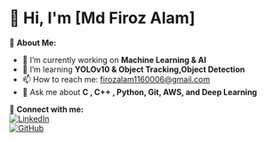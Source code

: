 # 👋 Hi, I'm [Md Firoz Alam]  

🌱 **About Me:**  
- 🔭 I’m currently working on **Machine Learning & AI**  
- 🌱 I’m learning **YOLOv10 & Object Tracking,Object Detection**  
- 📫 How to reach me: [firozalam1160006@gmail.com](mailto:your-firozalam1160006@gmail.com)  
- 💬 Ask me about **C , C++ , Python, Git, AWS, and Deep Learning**  


🚀 **Connect with me:**  
[![LinkedIn](https://img.shields.io/badge/LinkedIn-Profile-blue?style=flat&logo=linkedin)](https://www.linkedin.com/in/mdfirozalam786/)  
[![GitHub](https://img.shields.io/badge/GitHub-Follow-black?style=flat&logo=github)](https://github.com/Firoz0006)
